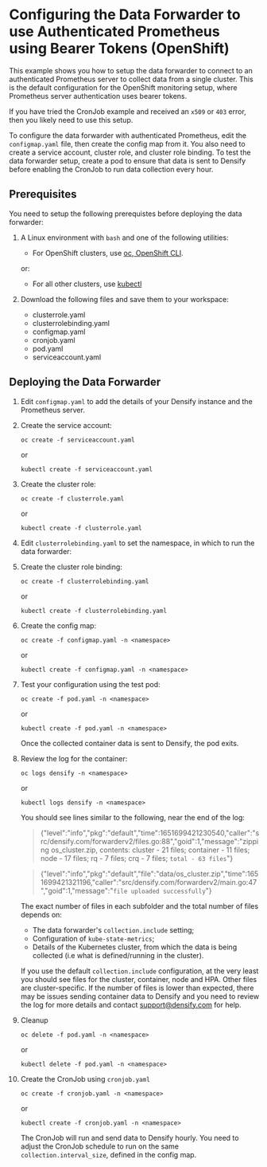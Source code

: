 # Configuring the Data Forwarder to use Authenticated Prometheus using Bearer Tokens (OpenShift)

This example shows you how to setup the data forwarder to connect to an authenticated Prometheus server to collect data from a single cluster. This is the default configuration for the OpenShift monitoring setup, where Prometheus server authentication uses bearer tokens.

If you have tried the CronJob example and received an `x509` or `403` error, then you likely need to use this setup.

To configure the data forwarder with authenticated Prometheus, edit the `configmap.yaml` file, then create the config map from it. You also need to create a service account, cluster role, and cluster role binding. To test the data forwarder setup, create a pod to ensure that data is sent to Densify before enabling the CronJob to run data collection every hour.

## Prerequisites

You need to setup the following prerequistes before deploying the data forwarder:

1. A Linux environment with `bash` and one of the following utilities:

   - For OpenShift clusters, use [oc, OpenShift CLI](https://docs.openshift.com/container-platform/4.15/cli_reference/openshift_cli/getting-started-cli.html).

   or:

   - For all other clusters, use [kubectl](https://kubernetes.io/docs/tasks/tools/#kubectl)

2. Download the following files and save them to your workspace:
	- clusterrole.yaml
	- clusterrolebinding.yaml
	- configmap.yaml
	- cronjob.yaml
	- pod.yaml
	- serviceaccount.yaml

## Deploying the Data Forwarder

1. Edit `configmap.yaml` to add the details of your Densify instance and the Prometheus server.

2. Create the service account:

    `oc create -f serviceaccount.yaml`

	or

    `kubectl create -f serviceaccount.yaml`

3. Create the cluster role:

    `oc create -f clusterrole.yaml`

	or

    `kubectl create -f clusterrole.yaml`

4. Edit `clusterrolebinding.yaml` to set the namespace, in which to run the data forwarder:

5. Create the cluster role binding:

    `oc create -f clusterrolebinding.yaml`

	or

    `kubectl create -f clusterrolebinding.yaml`

6. Create the config map:

    `oc create -f configmap.yaml -n <namespace>`

	or

    `kubectl create -f configmap.yaml -n <namespace>`
	
7. Test your configuration using the test pod:

    `oc create -f pod.yaml -n <namespace>`

	or

    `kubectl create -f pod.yaml -n <namespace>`

	Once the collected container data is sent to Densify, the pod exits.

8. Review the log for the container:

    `oc logs densify -n <namespace>`

	or

	`kubectl logs densify -n <namespace>`

	You should see lines similar to the following, near the end of the log:

	> {"level":"info","pkg":"default","time":1651699421230540,"caller":"src/densify.com/forwarderv2/files.go:88","goid":1,"message":"zipping os_cluster.zip, contents: cluster - 21 files; container - 11 files; node - 17 files; rq - 7 files; crq - 7 files; `total - 63 files`"}
	
	> {"level":"info","pkg":"default","file":"data/os_cluster.zip","time":1651699421321196,"caller":"src/densify.com/forwarderv2/main.go:47","goid":1,"message":"`file uploaded successfully`"}

	The exact number of files in each subfolder and the total number of files depends on:
	- The data forwarder's `collection.include` setting;
	- Configuration of `kube-state-metrics`;
	- Details of the Kubernetes cluster, from which the data is being collected (i.e what is defined/running in the cluster).

	If you use the default `collection.include` configuration, at the very least you should see files for the cluster, container, node and HPA. Other files are cluster-specific.
	If the number of files is lower than expected, there may be issues sending container data to Densify and you need to review the log for more details and contact support@densify.com for help. 

9. Cleanup

    `oc delete -f pod.yaml -n <namespace>`

	or
	
    `kubectl delete -f pod.yaml -n <namespace>`


10. Create the CronJob using `cronjob.yaml`

    `oc create -f cronjob.yaml -n <namespace>`

	or

    `kubectl create -f cronjob.yaml -n <namespace>`

	The CronJob will run and send data to Densify hourly. You need to adjust the CronJob schedule to run on the same `collection.interval_size`, defined in the config map.
